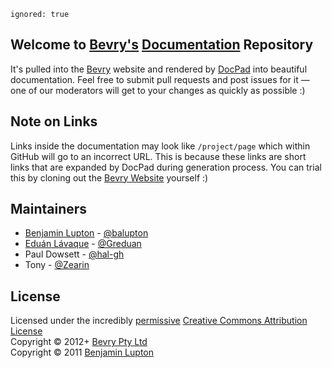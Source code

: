 ```
ignored: true
```

## Welcome to [Bevry's](http://bevry.me) [Documentation](http://bevry.me/learn/) Repository

It's pulled into the [Bevry](http://bevry.me) website and rendered by [DocPad](http://docpad.org) into beautiful documentation. Feel free to submit pull requests and post issues for it — one of our moderators will get to your changes as quickly as possible :)


## Note on Links

Links inside the documentation may look like `/project/page` which within GitHub will go to an incorrect URL. This is because these links are short links that are expanded by DocPad during generation process. You can trial this by cloning out the [Bevry Website](https://github.com/bevry/website) yourself :)


## Maintainers

- [Benjamin Lupton](http://balupton) - [@balupton](https://github.com/balupton)
- [Eduán Lávaque](http://eduantech.com) - [@Greduan](https://github.com/Greduan)
- Paul Dowsett - [@hal-gh](https://github.com/hal-gh)
- Tony - [@Zearin](https://github.com/Zearin)


## License

Licensed under the incredibly [permissive](http://en.wikipedia.org/wiki/Permissive_free_software_licence) [Creative Commons Attribution License](http://creativecommons.org/licenses/by/3.0/)
<br/>Copyright &copy; 2012+ [Bevry Pty Ltd](http://bevry.me)
<br/>Copyright &copy; 2011 [Benjamin Lupton](http://balupton.com)